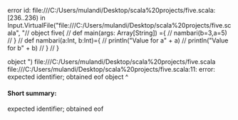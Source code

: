 error id: file:///C:/Users/mulandi/Desktop/scala%20projects/five.scala:[236..236) in Input.VirtualFile("file:///C:/Users/mulandi/Desktop/scala%20projects/five.scala", "// object five{
//     def main(args: Array[String]) ={
//         nambari(b=3,a=5)
//     }
//     def nambari(a:Int, b:Int)={
//         println("Value for a" + a)
//         println("Value for b" + b)
//     }
// }

object ")
file:///C:/Users/mulandi/Desktop/scala%20projects/five.scala
file:///C:/Users/mulandi/Desktop/scala%20projects/five.scala:11: error: expected identifier; obtained eof
object 
       ^
#### Short summary: 

expected identifier; obtained eof